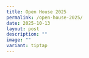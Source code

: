 ```yaml
---
title: Open House 2025
permalink: /open-house-2025/
date: 2025-10-13
layout: post
description: ""
image: ""
variant: tiptap
---
```

